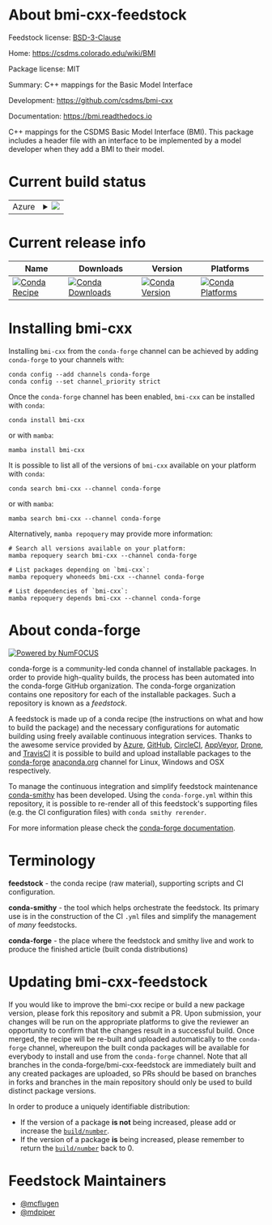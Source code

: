About bmi-cxx-feedstock
=======================

Feedstock license: [BSD-3-Clause](https://github.com/conda-forge/bmi-cxx-feedstock/blob/main/LICENSE.txt)

Home: https://csdms.colorado.edu/wiki/BMI

Package license: MIT

Summary: C++ mappings for the Basic Model Interface

Development: https://github.com/csdms/bmi-cxx

Documentation: https://bmi.readthedocs.io

C++ mappings for the CSDMS Basic Model Interface (BMI). This package
includes a header file with an interface to be implemented by a
model developer when they add a BMI to their model.


Current build status
====================


<table>
    
  <tr>
    <td>Azure</td>
    <td>
      <details>
        <summary>
          <a href="https://dev.azure.com/conda-forge/feedstock-builds/_build/latest?definitionId=8648&branchName=main">
            <img src="https://dev.azure.com/conda-forge/feedstock-builds/_apis/build/status/bmi-cxx-feedstock?branchName=main">
          </a>
        </summary>
        <table>
          <thead><tr><th>Variant</th><th>Status</th></tr></thead>
          <tbody><tr>
              <td>linux_64</td>
              <td>
                <a href="https://dev.azure.com/conda-forge/feedstock-builds/_build/latest?definitionId=8648&branchName=main">
                  <img src="https://dev.azure.com/conda-forge/feedstock-builds/_apis/build/status/bmi-cxx-feedstock?branchName=main&jobName=linux&configuration=linux%20linux_64_" alt="variant">
                </a>
              </td>
            </tr><tr>
              <td>linux_aarch64</td>
              <td>
                <a href="https://dev.azure.com/conda-forge/feedstock-builds/_build/latest?definitionId=8648&branchName=main">
                  <img src="https://dev.azure.com/conda-forge/feedstock-builds/_apis/build/status/bmi-cxx-feedstock?branchName=main&jobName=linux&configuration=linux%20linux_aarch64_" alt="variant">
                </a>
              </td>
            </tr><tr>
              <td>osx_64</td>
              <td>
                <a href="https://dev.azure.com/conda-forge/feedstock-builds/_build/latest?definitionId=8648&branchName=main">
                  <img src="https://dev.azure.com/conda-forge/feedstock-builds/_apis/build/status/bmi-cxx-feedstock?branchName=main&jobName=osx&configuration=osx%20osx_64_" alt="variant">
                </a>
              </td>
            </tr><tr>
              <td>osx_arm64</td>
              <td>
                <a href="https://dev.azure.com/conda-forge/feedstock-builds/_build/latest?definitionId=8648&branchName=main">
                  <img src="https://dev.azure.com/conda-forge/feedstock-builds/_apis/build/status/bmi-cxx-feedstock?branchName=main&jobName=osx&configuration=osx%20osx_arm64_" alt="variant">
                </a>
              </td>
            </tr><tr>
              <td>win_64</td>
              <td>
                <a href="https://dev.azure.com/conda-forge/feedstock-builds/_build/latest?definitionId=8648&branchName=main">
                  <img src="https://dev.azure.com/conda-forge/feedstock-builds/_apis/build/status/bmi-cxx-feedstock?branchName=main&jobName=win&configuration=win%20win_64_" alt="variant">
                </a>
              </td>
            </tr>
          </tbody>
        </table>
      </details>
    </td>
  </tr>
</table>

Current release info
====================

| Name | Downloads | Version | Platforms |
| --- | --- | --- | --- |
| [![Conda Recipe](https://img.shields.io/badge/recipe-bmi--cxx-green.svg)](https://anaconda.org/conda-forge/bmi-cxx) | [![Conda Downloads](https://img.shields.io/conda/dn/conda-forge/bmi-cxx.svg)](https://anaconda.org/conda-forge/bmi-cxx) | [![Conda Version](https://img.shields.io/conda/vn/conda-forge/bmi-cxx.svg)](https://anaconda.org/conda-forge/bmi-cxx) | [![Conda Platforms](https://img.shields.io/conda/pn/conda-forge/bmi-cxx.svg)](https://anaconda.org/conda-forge/bmi-cxx) |

Installing bmi-cxx
==================

Installing `bmi-cxx` from the `conda-forge` channel can be achieved by adding `conda-forge` to your channels with:

```
conda config --add channels conda-forge
conda config --set channel_priority strict
```

Once the `conda-forge` channel has been enabled, `bmi-cxx` can be installed with `conda`:

```
conda install bmi-cxx
```

or with `mamba`:

```
mamba install bmi-cxx
```

It is possible to list all of the versions of `bmi-cxx` available on your platform with `conda`:

```
conda search bmi-cxx --channel conda-forge
```

or with `mamba`:

```
mamba search bmi-cxx --channel conda-forge
```

Alternatively, `mamba repoquery` may provide more information:

```
# Search all versions available on your platform:
mamba repoquery search bmi-cxx --channel conda-forge

# List packages depending on `bmi-cxx`:
mamba repoquery whoneeds bmi-cxx --channel conda-forge

# List dependencies of `bmi-cxx`:
mamba repoquery depends bmi-cxx --channel conda-forge
```


About conda-forge
=================

[![Powered by
NumFOCUS](https://img.shields.io/badge/powered%20by-NumFOCUS-orange.svg?style=flat&colorA=E1523D&colorB=007D8A)](https://numfocus.org)

conda-forge is a community-led conda channel of installable packages.
In order to provide high-quality builds, the process has been automated into the
conda-forge GitHub organization. The conda-forge organization contains one repository
for each of the installable packages. Such a repository is known as a *feedstock*.

A feedstock is made up of a conda recipe (the instructions on what and how to build
the package) and the necessary configurations for automatic building using freely
available continuous integration services. Thanks to the awesome service provided by
[Azure](https://azure.microsoft.com/en-us/services/devops/), [GitHub](https://github.com/),
[CircleCI](https://circleci.com/), [AppVeyor](https://www.appveyor.com/),
[Drone](https://cloud.drone.io/welcome), and [TravisCI](https://travis-ci.com/)
it is possible to build and upload installable packages to the
[conda-forge](https://anaconda.org/conda-forge) [anaconda.org](https://anaconda.org/)
channel for Linux, Windows and OSX respectively.

To manage the continuous integration and simplify feedstock maintenance
[conda-smithy](https://github.com/conda-forge/conda-smithy) has been developed.
Using the ``conda-forge.yml`` within this repository, it is possible to re-render all of
this feedstock's supporting files (e.g. the CI configuration files) with ``conda smithy rerender``.

For more information please check the [conda-forge documentation](https://conda-forge.org/docs/).

Terminology
===========

**feedstock** - the conda recipe (raw material), supporting scripts and CI configuration.

**conda-smithy** - the tool which helps orchestrate the feedstock.
                   Its primary use is in the construction of the CI ``.yml`` files
                   and simplify the management of *many* feedstocks.

**conda-forge** - the place where the feedstock and smithy live and work to
                  produce the finished article (built conda distributions)


Updating bmi-cxx-feedstock
==========================

If you would like to improve the bmi-cxx recipe or build a new
package version, please fork this repository and submit a PR. Upon submission,
your changes will be run on the appropriate platforms to give the reviewer an
opportunity to confirm that the changes result in a successful build. Once
merged, the recipe will be re-built and uploaded automatically to the
`conda-forge` channel, whereupon the built conda packages will be available for
everybody to install and use from the `conda-forge` channel.
Note that all branches in the conda-forge/bmi-cxx-feedstock are
immediately built and any created packages are uploaded, so PRs should be based
on branches in forks and branches in the main repository should only be used to
build distinct package versions.

In order to produce a uniquely identifiable distribution:
 * If the version of a package **is not** being increased, please add or increase
   the [``build/number``](https://docs.conda.io/projects/conda-build/en/latest/resources/define-metadata.html#build-number-and-string).
 * If the version of a package **is** being increased, please remember to return
   the [``build/number``](https://docs.conda.io/projects/conda-build/en/latest/resources/define-metadata.html#build-number-and-string)
   back to 0.

Feedstock Maintainers
=====================

* [@mcflugen](https://github.com/mcflugen/)
* [@mdpiper](https://github.com/mdpiper/)

